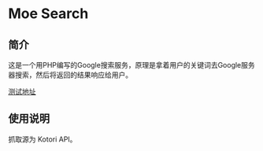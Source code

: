 Moe Search
===

## 简介
这是一个用PHP编写的Google搜索服务，原理是拿着用户的关键词去Google服务器搜索，然后将返回的结果响应给用户。

[测试地址](https://niconicono.science)

## 使用说明
抓取源为 Kotori API。

